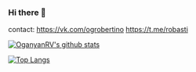 ### Hi there 👋
contact:
https://vk.com/ogrobertino
https://t.me/robasti


[![OganyanRV's github stats](https://github-readme-stats.vercel.app/api?username=OganyanRV&theme=radical)](https://github.com/anuraghazra/github-readme-stats)

[![Top Langs](https://github-readme-stats.vercel.app/api/top-langs/?username=OganyanRV&theme=cobalt)](https://github.com/anuraghazra/github-readme-stats)
